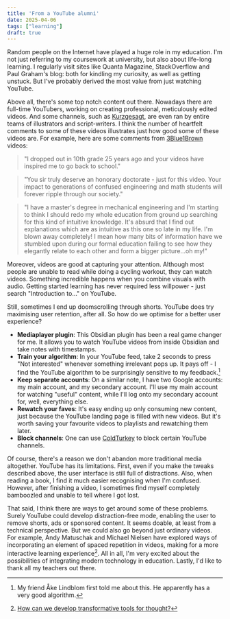 ```yaml
---
title: 'From a YouTube alumni'
date: 2025-04-06
tags: ["learning"]
draft: true
---
```


Random people on the Internet have played a huge role in my education. I'm not just referring to my coursework at university, but also about life-long learning. I regularly visit sites like Quanta Magazine, StackOverflow and Paul Graham's blog: both for kindling my curiosity, as well as getting unstuck. But I've probably derived the most value from just watching YouTube.

Above all, there's some top notch content out there. Nowadays there are full-time YouTubers, working on creating professional, meticulously edited videos. And some channels, such as [Kurzgesagt](https://www.youtube.com/channel/UCsXVk37bltHxD1rDPwtNM8Q), are even ran by entire teams of illustrators and script-writers. I think the number of heartfelt comments to some of these videos illustrates just how good some of these videos are. For example, here are some comments from [3Blue1Brown](https://www.youtube.com/@3blue1brown) videos:

> "I dropped out in 10th grade 25 years ago and your videos have inspired me to go back to school."

> "You sir truly deserve an honorary doctorate - just for this video. Your impact to generations of confused engineering and math students will forever ripple through our society."

> "I have a master's degree in mechanical engineering and I'm starting to think I should redo my whole education from ground up searching for this kind of intuitive knowledge. It's absurd that I find out explanations which are as intuitive as this one so late in my life. I'm blown away completely! I mean how many bits of information have we stumbled upon during our formal education failing to see how they elegantly relate to each other and form a bigger picture...oh my!"

Moreover, videos are good at capturing your attention. Although most people are unable to read while doing a cycling workout, they can watch videos. Something incredible happens when you combine visuals with audio. Getting started learning has never required less willpower - just search "Introduction to..." on YouTube.

Still, sometimes I end up doomscrolling through shorts. YouTube does try maximising user retention, after all. So how do we optimise for a better user experience?

- **Mediaplayer plugin**: This Obsidian plugin has been a real game changer for me. It allows you to watch YouTube videos from inside Obsidian and take notes with timestamps.
- **Train your algorithm**: In your YouTube feed, take 2 seconds to press "Not interested" whenever something irrelevant pops up. It pays off - I find the YouTube algorithm to be surprisingly sensitive to my feedback.[^1]
- **Keep separate accounts**: On a similar note, I have two Google accounts: my main account, and my secondary account. I'll use my main account for watching "useful" content, while I'll log onto my secondary account for, well, everything else. 
- **Rewatch your faves**: It's easy ending up only consuming new content, just because the YouTube landing page is filled with new videos. But it's worth saving your favourite videos to playlists and rewatching them later.
- **Block channels**: One can use [ColdTurkey](https://getcoldturkey.com/support/how-to/allow-youtube-channel/) to block certain YouTube channels.

Of course, there's a reason we don't abandon more traditional media altogether. YouTube has its limitations. First, even if you make the tweaks described above, the user interface is still full of distractions. Also, when reading a book, I find it much easier recognising when I'm confused. However, after finishing a video, I sometimes find myself completely bamboozled and unable to tell where I got lost.

That said, I think there are ways to get around some of these problems. Surely YouTube could develop distraction-free mode, enabling the user to remove shorts, ads or sponsored content. It seems doable, at least from a technical perspective. But we could also go beyond just ordinary videos. For example, Andy Matuschak and Michael Nielsen have explored ways of incorporating an element of spaced repetition in videos, making for a more interactive learning experience[^2]. All in all, I'm very excited about the possibilities of integrating modern technology in education. Lastly, I'd like to thank all my teachers out there.

[^1]: My friend Åke Lindblom first told me about this. He apparently has a very good algorithm.
[^2]: [How can we develop transformative tools for thought?](https://numinous.productions/ttft/#mnemonic-video)
